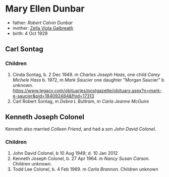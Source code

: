 # Mary Ellen Dunbar

- father: *Robert Calvin Dunbar*
- mother: [Zella Viola Galbreath](galbreath-zella-viola-1898.md)
- birth: 4 Oct 1929

## Carl Sontag

### Children

1. Cinda Sontag, b. 2 Dec 1949.  m *Charles Joseph Haas*, one child *Carey Michele Hass* b. 1972, m *Mark Saucier* one daughter "Morgan Saucier" b unknown.  https://www.legacy.com/obituaries/postgazette/obituary.aspx?n=mark-e-saucier&pid=184092484&fhid=17313
2. Carl Robert Sontag, m *Debra L Buttram*, m *Carla Jeanne McGuire*

## Kenneth Joseph Colonel

Kenneth also married *Colleen Friend*, and had a son *John David Colonel*.

### Children

1. John David Colonel, b 10 Aug 1949; d. 10 Jan 2012
2. Kenneth Joseph Colonel, b. 27 Apr 1964. m *Nancy Susan Carson*. Children unknown.
3. Todd Lee Colonel, b. 4 Feb 1969. m *Carla Brannon*. Children unknown
